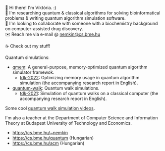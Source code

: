 :wave: Hi there! I'm Viktória. :)  
:eyes: I'm researching quantum & classical algorithms for solving bioinformatical problems & writing quantum algorithm simulation software.  
:revolving_hearts: I'm looking to collaborate with someone with a biochemistry background on computer-assisted drug discovery.  
:envelope: Reach me via e-mail @ nemkin@cs.bme.hu

:coffee: Check out my stuff!

Quantum simulations:

- [qmem](https://github.com/nemkin/qmem): A general-purpose, memory-optimized quantum algorithm simulator framewok.
  - [tdk-2022](https://github.com/nemkin/tdk-2022): Optimizing memory usage in quantum algorithm simulation (the accompanying research report in English).
- [quantum-walk](https://github.com/nemkin/quantum-walk): Quantum walk simulations.
  - [tdk-2021](https://github.com/nemkin/tdk-2021): Simulation of quantum walks on a classical computer (the accompanying research report in English).

Some cool [quantum walk simulation videos](https://nemk.in/quantum).

I'm also a teacher at the Department of Computer Science and Information Theory at Budapest University of Technology and Economics.

- https://cs.bme.hu/~nemkin
- https://cs.bme.hu/quantum (Hungarian)
- https://cs.bme.hu/acm (Hungarian)
